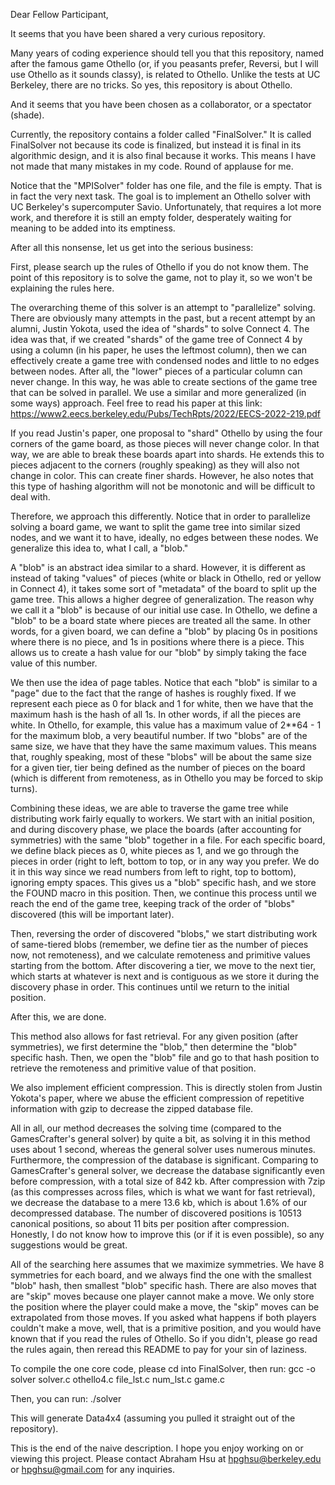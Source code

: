 Dear Fellow Participant,

It seems that you have been shared a very curious repository. 

Many years of coding experience should tell you that this repository, named after the famous game Othello (or, if you peasants prefer, Reversi, but I will use Othello as it sounds classy), is related to Othello. Unlike the tests at UC Berkeley, there are no tricks. So yes, this repository is about Othello.

And it seems that you have been chosen as a collaborator, or a spectator (shade).

Currently, the repository contains a folder called "FinalSolver." It is called FinalSolver not because its code is finalized, but instead it is final in its algorithmic design, and it is also final because it works. This means I have not made that many mistakes in my code. Round of applause for me. 

Notice that the "MPISolver" folder has one file, and the file is empty. That is in fact the very next task. The goal is to implement an Othello solver with UC Berkeley's supercomputer Savio. Unfortunately, that requires a lot more work, and therefore it is still an empty folder, desperately waiting for meaning to be added into its emptiness.

After all this nonsense, let us get into the serious business:

First, please search up the rules of Othello if you do not know them. The point of this repository is to solve the game, not to play it, so we won't be explaining the rules here. 

The overarching theme of this solver is an attempt to "parallelize" solving. There are obviously many attempts in the past, but a recent attempt by an alumni, Justin Yokota, used the idea of "shards" to solve Connect 4. The idea was that, if we created "shards" of the game tree of Connect 4 by using a column (in his paper, he uses the leftmost column), then we can effectively create a game tree with condensed nodes and little to no edges between nodes. After all, the "lower" pieces of a particular column can never change. In this way, he was able to create sections of the game tree that can be solved in parallel. We use a similar and more generalized (in some ways) approach. Feel free to read his paper at this link: https://www2.eecs.berkeley.edu/Pubs/TechRpts/2022/EECS-2022-219.pdf

If you read Justin's paper, one proposal to "shard" Othello by using the four corners of the game board, as those pieces will never change color. In that way, we are able to break these boards apart into shards. He extends this to pieces adjacent to the corners (roughly speaking) as they will also not change in color. This can create finer shards. However, he also notes that this type of hashing algorithm will not be monotonic and will be difficult to deal with.

Therefore, we approach this differently. Notice that in order to parallelize solving a board game, we want to split the game tree into similar sized nodes, and we want it to have, ideally, no edges between these nodes. We generalize this idea to, what I call, a "blob."

A "blob" is an abstract idea similar to a shard. However, it is different as instead of taking "values" of pieces (white or black in Othello, red or yellow in Connect 4), it takes some sort of "metadata" of the board to split up the game tree. This allows a higher degree of generalization. The reason why we call it a "blob" is because of our initial use case. In Othello, we define a "blob" to be a board state where pieces are treated all the same. In other words, for a given board, we can define a "blob" by placing 0s in positions where there is no piece, and 1s in positions where there is a piece. This allows us to create a hash value for our "blob" by simply taking the face value of this number. 

We then use the idea of page tables. Notice that each "blob" is similar to a "page" due to the fact that the range of hashes is roughly fixed. If we represent each piece as 0 for black and 1 for white, then we have that the maximum hash is the hash of all 1s. In other words, if all the pieces are white. In Othello, for example, this value has a maximum value of 2**64 - 1 for the maximum blob, a very beautiful number. If two "blobs" are of the same size, we have that they have the same maximum values. This means that, roughly speaking, most of these "blobs" will be about the same size for a given tier, tier being defined as the number of pieces on the board (which is different from remoteness, as in Othello you may be forced to skip turns). 

Combining these ideas, we are able to traverse the game tree while distributing work fairly equally to workers. We start with an initial position, and during discovery phase, we place the boards (after accounting for symmetries) with the same "blob" together in a file. For each specific board, we define black pieces as 0, white pieces as 1, and we go through the pieces in order (right to left, bottom to top, or in any way you prefer. We do it in this way since we read numbers from left to right, top to bottom), ignoring empty spaces. This gives us a "blob" specific hash, and we store the FOUND macro in this position. Then, we continue this process until we reach the end of the game tree, keeping track of the order of "blobs" discovered (this will be important later).

Then, reversing the order of discovered "blobs," we start distributing work of same-tiered blobs (remember, we define tier as the number of pieces now, not remoteness), and we calculate remoteness and primitive values starting from the bottom. After discovering a tier, we move to the next tier, which starts at whatever is next and is contiguous as we store it during the discovery phase in order. This continues until we return to the initial position. 

After this, we are done.

This method also allows for fast retrieval. For any given position (after symmetries), we first determine the "blob," then determine the "blob" specific hash. Then, we open the "blob" file and go to that hash position to retrieve the remoteness and primitive value of that position. 

We also implement efficient compression. This is directly stolen from Justin Yokota's paper, where we abuse the efficient compression of repetitive information with gzip to decrease the zipped database file. 

All in all, our method decreases the solving time (compared to the GamesCrafter's general solver) by quite a bit, as solving it in this method uses about 1 second, whereas the general solver uses numerous minutes. Furthermore, the compression of the database is significant. Comparing to GamesCrafter's general solver, we decrease the database significantly even before compression, with a total size of 842 kb. After compression with 7zip (as this compresses across files, which is what we want for fast retrieval), we decrease the database to a mere 13.6 kb, which is about 1.6% of our decompressed database. The number of discovered positions is 10513 canonical positions, so about 11 bits per position after compression. Honestly, I do not know how to improve this (or if it is even possible), so any suggestions would be great. 

All of the searching here assumes that we maximize symmetries. We have 8 symmetries for each board, and we always find the one with the smallest "blob" hash, then smallest "blob" specific hash. There are also moves that are "skip" moves because one player cannot make a move. We only store the position where the player could make a move, the "skip" moves can be extrapolated from those moves. If you asked what happens if both players couldn't make a move, well, that is a primitive position, and you would have known that if you read the rules of Othello. So if you didn't, please go read the rules again, then reread this README to pay for your sin of laziness.


To compile the one core code, please cd into FinalSolver, then run:
gcc -o solver solver.c othello4.c file_lst.c num_lst.c game.c

Then, you can run:
./solver

This will generate Data4x4 (assuming you pulled it straight out of the repository). 

This is the end of the naive description. I hope you enjoy working on or viewing this project. Please contact Abraham Hsu at hpghsu@berkeley.edu or hpghsu@gmail.com for any inquiries. 